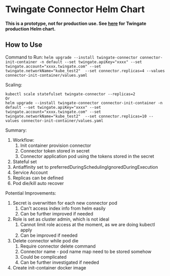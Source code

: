 # Twingate Connector Helm Chart
**This is a prototype, not for production use. See [here](https://github.com/Twingate/helm-charts) for Twingate production Helm chart.**

## How to Use
Command to Run:
```helm upgrade --install twingate-connector connector-init-container -n default --set twingate.apiKey="xxxx" --set twingate.account="xxxx.twingate.com" --set twingate.networkName="kube_test2"  --set connector.replicas=4 --values connector-init-container/values.yaml```

Scaling:
``` 
kubectl scale statefulset twingate-connector --replicas=2
Or
helm upgrade --install twingate-connector connector-init-container -n default --set twingate.apiKey="xxxx" --set twingate.account="xxxx.twingate.com" --set twingate.networkName="kube_test2"  --set connector.replicas=10 --values connector-init-container/values.yaml
```

Summary:
1. Workflow:
    1. Init container provision connector
    2. Connector token stored in secret
    3. Connector application pod using the tokens stored in the secret
2. Stateful set
3. Antiaffinity set to preferredDuringSchedulingIgnoredDuringExecution
4. Service Account
5. Replicas can be defined
6. Pod die/kill auto recover

Potential Improvements:
1. Secret is overwritten for each new connector pod
   1. Can't access index info from helm easily
   2. Can be further improved if needed
2. Role is set as cluster admin, which is not ideal
   1. Cannot limit role access at the moment, as we are doing kubectl apply
   2. Can be improved if needed
3. Delete connector while pod die
   1. Require connector delete command
   2. Connector name - pod name map need to be stored somehow
   3. Could be complicated
   4. Can be further investigated if needed
4. Create init-container docker image

